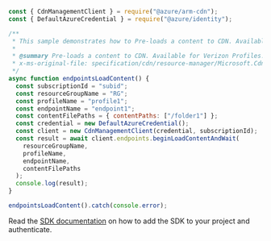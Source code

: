 ```javascript
const { CdnManagementClient } = require("@azure/arm-cdn");
const { DefaultAzureCredential } = require("@azure/identity");

/**
 * This sample demonstrates how to Pre-loads a content to CDN. Available for Verizon Profiles.
 *
 * @summary Pre-loads a content to CDN. Available for Verizon Profiles.
 * x-ms-original-file: specification/cdn/resource-manager/Microsoft.Cdn/stable/2021-06-01/examples/Endpoints_LoadContent.json
 */
async function endpointsLoadContent() {
  const subscriptionId = "subid";
  const resourceGroupName = "RG";
  const profileName = "profile1";
  const endpointName = "endpoint1";
  const contentFilePaths = { contentPaths: ["/folder1"] };
  const credential = new DefaultAzureCredential();
  const client = new CdnManagementClient(credential, subscriptionId);
  const result = await client.endpoints.beginLoadContentAndWait(
    resourceGroupName,
    profileName,
    endpointName,
    contentFilePaths
  );
  console.log(result);
}

endpointsLoadContent().catch(console.error);
```

Read the [SDK documentation](https://github.com/Azure/azure-sdk-for-js/blob/%40azure%2Farm-cdn_7.0.0/sdk/cdn/arm-cdn/README.md) on how to add the SDK to your project and authenticate.
